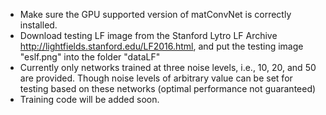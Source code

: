 - Make sure the GPU supported version of matConvNet is correctly installed.
- Download testing LF image from the Stanford Lytro LF Archive http://lightfields.stanford.edu/LF2016.html, and put the testing image "eslf.png" into the folder "dataLF"
- Currently only networks trained at three noise levels, i.e., 10, 20, and 50 are provided. Though noise levels of arbitrary value can be set for testing based on these networks (optimal performance not guaranteed)
- Training code will be added soon.
